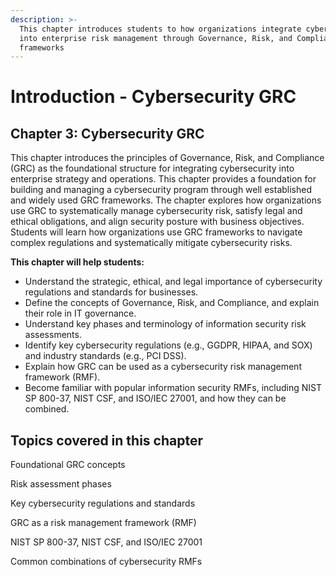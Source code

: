 ```yaml
---
description: >-
  This chapter introduces students to how organizations integrate cybersecurity
  into enterprise risk management through Governance, Risk, and Compliance (GRC)
  frameworks
---
```


# Introduction - Cybersecurity GRC

## Chapter 3: Cybersecurity GRC

This chapter introduces the principles of Governance, Risk, and Compliance (GRC) as the foundational structure for integrating cybersecurity into enterprise strategy and operations. This chapter provides a foundation for building and managing a cybersecurity program through well established and widely used GRC frameworks. The chapter explores how organizations use GRC to systematically manage cybersecurity risk, satisfy legal and ethical obligations, and align security posture with business objectives. Students will learn how organizations use GRC frameworks to navigate complex regulations and systematically mitigate cybersecurity risks.

**This chapter will help students:**

* Understand the strategic, ethical, and legal importance of cybersecurity regulations and standards for businesses.
* Define the concepts of Governance, Risk, and Compliance, and explain their role in IT governance.
* Understand key phases and terminology of information security risk assessments.
* Identify key cybersecurity regulations (e.g., GGDPR, HIPAA, and SOX) and industry standards (e.g., PCI DSS).
* Explain how GRC can be used as a cybersecurity risk management framework (RMF).
* Become familiar with popular information security RMFs, including NIST SP 800-37, NIST CSF, and ISO/IEC 27001, and how they can be combined.

## Topics covered in this chapter

Foundational GRC concepts

Risk assessment phases&#x20;

Key cybersecurity regulations and standards

GRC as a risk management framework (RMF)

NIST SP 800-37, NIST CSF, and ISO/IEC 27001

Common combinations of cybersecurity RMFs
